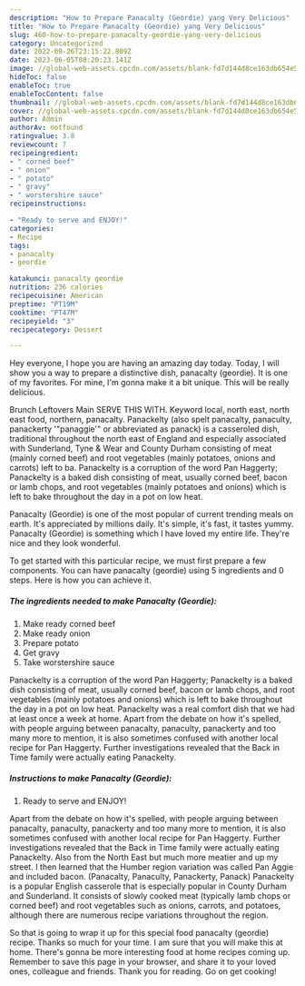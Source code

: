 ```yaml
---
description: "How to Prepare Panacalty (Geordie) yang Very Delicious"
title: "How to Prepare Panacalty (Geordie) yang Very Delicious"
slug: 460-how-to-prepare-panacalty-geordie-yang-very-delicious
category: Uncategorized
date: 2022-09-26T23:15:22.809Z
date: 2023-06-05T08:20:23.141Z
image: //global-web-assets.cpcdn.com/assets/blank-fd7d144d8ce163db654e5a02c40b08a2775adb7897d16e4062681dc7e1b2800f.png
hideToc: false
enableToc: true
enableTocContent: false
thumbnail: //global-web-assets.cpcdn.com/assets/blank-fd7d144d8ce163db654e5a02c40b08a2775adb7897d16e4062681dc7e1b2800f.png
cover: //global-web-assets.cpcdn.com/assets/blank-fd7d144d8ce163db654e5a02c40b08a2775adb7897d16e4062681dc7e1b2800f.png
author: Admin
authorAv: notfound
ratingvalue: 3.8
reviewcount: 7
recipeingredient:
- " corned beef"
- " onion"
- " potato"
- " gravy"
- " worstershire sauce"
recipeinstructions:

- "Ready to serve and ENJOY!"
categories:
- Recipe
tags:
- panacalty
- geordie

katakunci: panacalty geordie 
nutrition: 236 calories
recipecuisine: American
preptime: "PT19M"
cooktime: "PT47M"
recipeyield: "3"
recipecategory: Dessert

---
```



Hey everyone, I hope you are having an amazing day today. Today, I will show you a way to prepare a distinctive dish, panacalty (geordie). It is one of my favorites. For mine, I'm gonna make it a bit unique. This will be really delicious.

Brunch Leftovers Main SERVE THIS WITH. Keyword local, north east, north east food, northern, panacalty. Panackelty (also spelt panacalty, panaculty, panackerty &#39;&#34;panaggie&#39;&#34; or abbreviated as panack) is a casseroled dish, traditional throughout the north east of England and especially associated with Sunderland, Tyne &amp; Wear and County Durham consisting of meat (mainly corned beef) and root vegetables (mainly potatoes, onions and carrots) left to ba. Panackelty is a corruption of the word Pan Haggerty; Panackelty is a baked dish consisting of meat, usually corned beef, bacon or lamb chops, and root vegetables (mainly potatoes and onions) which is left to bake throughout the day in a pot on low heat.

Panacalty (Geordie) is one of the most popular of current trending meals on earth. It's appreciated by millions daily. It's simple, it's fast, it tastes yummy. Panacalty (Geordie) is something which I have loved my entire life. They're nice and they look wonderful.


To get started with this particular recipe, we must first prepare a few components. You can have panacalty (geordie) using 5 ingredients and 0 steps. Here is how you can achieve it.

<!--inarticleads1-->

##### The ingredients needed to make Panacalty (Geordie):

1. Make ready  corned beef
1. Make ready  onion
1. Prepare  potato
1. Get  gravy
1. Take  worstershire sauce


Panackelty is a corruption of the word Pan Haggerty; Panackelty is a baked dish consisting of meat, usually corned beef, bacon or lamb chops, and root vegetables (mainly potatoes and onions) which is left to bake throughout the day in a pot on low heat. Panackelty was a real comfort dish that we had at least once a week at home. Apart from the debate on how it&#39;s spelled, with people arguing between panacalty, panaculty, panackerty and too many more to mention, it is also sometimes confused with another local recipe for Pan Haggerty. Further investigations revealed that the Back in Time family were actually eating Panackelty. 

<!--inarticleads2-->

##### Instructions to make Panacalty (Geordie):


1. Ready to serve and ENJOY!

Apart from the debate on how it&#39;s spelled, with people arguing between panacalty, panaculty, panackerty and too many more to mention, it is also sometimes confused with another local recipe for Pan Haggerty. Further investigations revealed that the Back in Time family were actually eating Panackelty. Also from the North East but much more meatier and up my street. I then learned that the Humber region variation was called Pan Aggie and included bacon. (Panacalty, Panaculty, Panackerty, Panack) Panackelty is a popular English casserole that is especially popular in County Durham and Sunderland. It consists of slowly cooked meat (typically lamb chops or corned beef) and root vegetables such as onions, carrots, and potatoes, although there are numerous recipe variations throughout the region. 

So that is going to wrap it up for this special food panacalty (geordie) recipe. Thanks so much for your time. I am sure that you will make this at home. There's gonna be more interesting food at home recipes coming up. Remember to save this page in your browser, and share it to your loved ones, colleague and friends. Thank you for reading. Go on get cooking!
